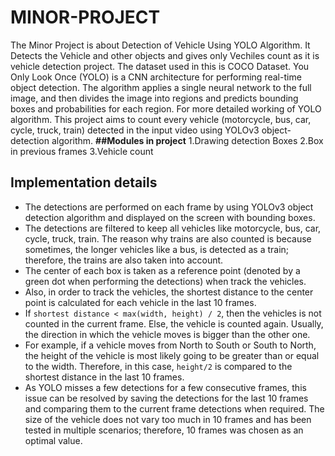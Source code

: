# MINOR-PROJECT
The Minor Project is about Detection of Vehicle Using YOLO Algorithm.
It Detects the Vehicle and other objects and gives only Vechiles count as it is vehicle detection project.
The dataset used in this is COCO Dataset.
You Only Look Once (YOLO) is a CNN architecture for performing real-time object detection. The algorithm applies a single neural network to the full image, and then divides the image into regions and predicts bounding boxes and probabilities for each region. For more detailed working of YOLO algorithm.
This project aims to count every vehicle (motorcycle, bus, car, cycle, truck, train) detected in the input video using YOLOv3 object-detection algorithm.
**##Modules in project**
1.Drawing detection Boxes
2.Box in previous frames
3.Vehicle count 
## Implementation details
* The detections are performed on each frame by using YOLOv3 object detection algorithm and displayed on the screen with bounding boxes.
* The detections are filtered to keep all vehicles like motorcycle, bus, car, cycle, truck, train. The reason why trains are also counted is because sometimes, the longer vehicles like a bus, is detected as a train; therefore, the trains are also taken into account.
* The center of each box is taken as a reference point (denoted by a green dot when performing the detections) when track the vehicles.   
* Also, in order to track the vehicles, the shortest distance to the center point is calculated for each vehicle in the last 10 frames. 
* If `shortest distance < max(width, height) / 2`, then the vehicles is not counted in the current frame. Else, the vehicle is counted again. Usually, the direction in which the vehicle moves is bigger than the other one. 
* For example, if a vehicle moves from North to South or South to North, the height of the vehicle is most likely going to be greater than or equal to the width. Therefore, in this case, `height/2` is compared to the shortest distance in the last 10 frames. 
* As YOLO misses a few detections for a few consecutive frames, this issue can be resolved by saving the detections for the last 10 frames and comparing them to the current frame detections when required. The size of the vehicle does not vary too much in 10 frames and has been tested in multiple scenarios; therefore, 10 frames was chosen as an optimal value.
